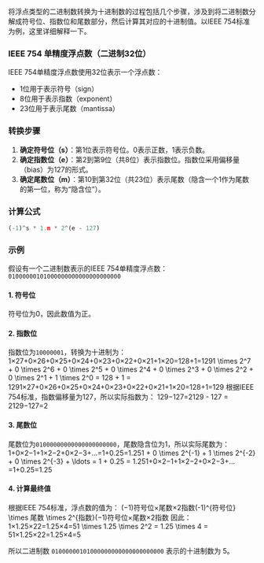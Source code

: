 将浮点类型的二进制数转换为十进制数的过程包括几个步骤，涉及到将二进制数分解成符号位、指数位和尾数部分，然后计算其对应的十进制值。以IEEE 754标准为例，这里详细解释一下。

### IEEE 754 单精度浮点数（二进制32位）

IEEE 754单精度浮点数使用32位表示一个浮点数：

- 1位用于表示符号（sign）
- 8位用于表示指数（exponent）
- 23位用于表示尾数（mantissa）

### 转换步骤

1. **确定符号位（s）**：第1位表示符号位。0表示正数，1表示负数。
2. **确定指数位（e）**：第2到第9位（共8位）表示指数位。指数位采用偏移量（bias）为127的形式。
3. **确定尾数位（m）**：第10到第32位（共23位）表示尾数（隐含一个1作为尾数的第一位，称为“隐含位”）。

### 计算公式

```python
(-1)^s * 1.m * 2^(e - 127)
```



### 示例

假设有一个二进制数表示的IEEE 754单精度浮点数：`01000000101000000000000000000000`

#### 1. 符号位

符号位为0，因此数值为正。

#### 2. 指数位

指数位为`10000001`，转换为十进制为： 1×27+0×26+0×25+0×24+0×23+0×22+0×21+1×20=128+1=1291 \times 2^7 + 0 \times 2^6 + 0 \times 2^5 + 0 \times 2^4 + 0 \times 2^3 + 0 \times 2^2 + 0 \times 2^1 + 1 \times 2^0 = 128 + 1 = 1291×27+0×26+0×25+0×24+0×23+0×22+0×21+1×20=128+1=129 根据IEEE 754标准，指数偏移量为127，所以实际指数为： 129−127=2129 - 127 = 2129−127=2

#### 3. 尾数位

尾数位为`01000000000000000000000`，尾数隐含位为1，所以实际尾数为： 1+0×2−1+1×2−2+0×2−3+…=1+0.25=1.251 + 0 \times 2^{-1} + 1 \times 2^{-2} + 0 \times 2^{-3} + \ldots = 1 + 0.25 = 1.251+0×2−1+1×2−2+0×2−3+…=1+0.25=1.25

#### 4. 计算最终值

根据IEEE 754标准，浮点数的值为： (−1)符号位×尾数×2指数(-1)^{符号位} \times 尾数 \times 2^{指数}(−1)符号位×尾数×2指数 因此： 1×1.25×22=1.25×4=51 \times 1.25 \times 2^2 = 1.25 \times 4 = 51×1.25×22=1.25×4=5

所以二进制数 `01000000101000000000000000000000` 表示的十进制数为 5。